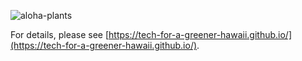 ![aloha-plants](https://github.com/tech-for-a-greener-hawaii/aloha-plants/workflows/aloha-plants/badge.svg)

For details, please see [https://tech-for-a-greener-hawaii.github.io/](https://tech-for-a-greener-hawaii.github.io/).

